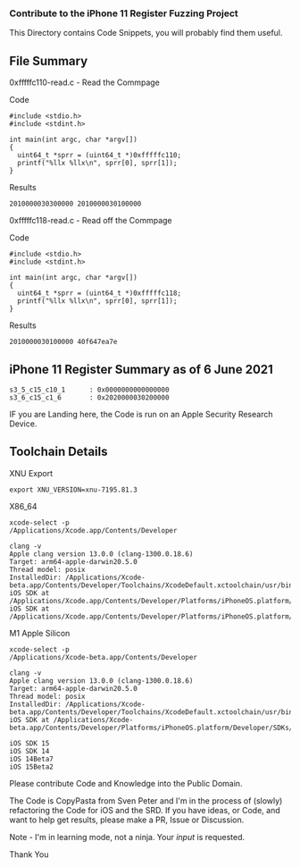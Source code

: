 ### Contribute to the iPhone 11 Register Fuzzing Project

This Directory contains Code Snippets, you will probably find them useful.

File Summary
------
0xfffffc110-read.c - Read the Commpage

Code
```
#include <stdio.h>
#include <stdint.h>

int main(int argc, char *argv[])
{
  uint64_t *sprr = (uint64_t *)0xfffffc110;
  printf("%llx %llx\n", sprr[0], sprr[1]);
}
```

Results
```
2010000030300000 2010000030100000
```
0xfffffc118-read.c - Read off the Commpage

Code
```
#include <stdio.h>
#include <stdint.h>

int main(int argc, char *argv[])
{
  uint64_t *sprr = (uint64_t *)0xfffffc118;
  printf("%llx %llx\n", sprr[0], sprr[1]);
}
```
Results
```
2010000030100000 40f647ea7e
```
iPhone 11 Register Summary as of 6 June 2021
------
```
s3_5_c15_c10_1      : 0x0000000000000000
s3_6_c15_c1_6       : 0x2020000030200000
```
IF you are Landing here, the Code is run on an Apple Security Research Device. 

Toolchain Details
-----
XNU Export
```
export XNU_VERSION=xnu-7195.81.3
```
X86_64
```
xcode-select -p
/Applications/Xcode.app/Contents/Developer

clang -v
Apple clang version 13.0.0 (clang-1300.0.18.6)
Target: arm64-apple-darwin20.5.0
Thread model: posix
InstalledDir: /Applications/Xcode-beta.app/Contents/Developer/Toolchains/XcodeDefault.xctoolchain/usr/bin
iOS SDK at /Applications/Xcode.app/Contents/Developer/Platforms/iPhoneOS.platform/Developer/SDKs/iPhoneOS14.5.sdk
iOS SDK at /Applications/Xcode.app/Contents/Developer/Platforms/iPhoneOS.platform/Developer/SDKs/iPhoneOS15.0.sdk
```

M1 Apple Silicon
```
xcode-select -p
/Applications/Xcode-beta.app/Contents/Developer

clang -v
Apple clang version 13.0.0 (clang-1300.0.18.6)
Target: arm64-apple-darwin20.5.0
Thread model: posix
InstalledDir: /Applications/Xcode-beta.app/Contents/Developer/Toolchains/XcodeDefault.xctoolchain/usr/bin
iOS SDK at /Applications/Xcode-beta.app/Contents/Developer/Platforms/iPhoneOS.platform/Developer/SDKs/iPhoneOS15.0.sdk
```
```
iOS SDK 15
iOS SDK 14
iOS 14Beta7
iOS 15Beta2
```

Please contribute Code and Knowledge into the Public Domain.

The Code is CopyPasta from Sven Peter and I'm in the process of (slowly) refactoring the Code for iOS and the SRD. If you have ideas, or Code, and want to help get results, please make a PR, Issue or Discussion.

Note - I'm in learning mode, not a ninja. Your _input_ is requested.

Thank You
